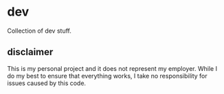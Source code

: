 # dev

Collection of dev stuff.

## disclaimer

This is my personal project and it does not represent my employer. While I do my best to ensure that everything works, I take no responsibility for issues caused by this code.
